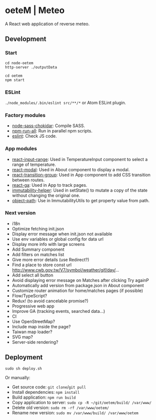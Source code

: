 # oeteM | Meteo
A React web application of reverse meteo.


## Development

### Start
```
cd node-oetem
http-server ./outputData

cd oetem
npm start
```

### ESLint
`./node_modules/.bin/eslint src/**/*` or Atom ESLint plugin.

### Factory modules
* [node-sass-chokidar](https://github.com/michaelwayman/node-sass-chokidar): Compile SASS.
* [npm-run-all](https://github.com/mysticatea/npm-run-all): Run in parallel npm scripts.
* [eslint](https://github.com/eslint/eslint): Check JS code.

### App modules
* [react-input-range](https://github.com/davidchin/react-input-range): Used in TemperatureInput component to select a range of temperature.
* [react-modal](https://github.com/reactjs/react-modal): Used in About component to display a modal.
* [react-transition-group](https://github.com/reactjs/react-transition-group): Used in App component to add CSS transition between routes.
* [react-ga](https://github.com/react-ga/react-ga): Used in App to track pages.
* [immutability-helper](https://github.com/kolodny/immutability-helper): Used in setState() to mutate a copy of the state without changing the original one.
* [object-path](https://github.com/mariocasciaro/object-path): Use in ImmutabilityUtils to get property value from path.

### Next version
* i18n
* Optimize fetching init.json
* Display error message when init.json not available
* Use env variables or global config for data url
* Display more info with large screens
* Add Summary component
* Add filters on matches list
* Give more error details (use Redirect?)
* Find a place to store const url http://www.cwb.gov.tw/V7/symbol/weather/gif/day/...
* Add select all button
* Avoid displaying error message on Matches after clicking Try againP
* Automatically add version from package.json in About component
* Customize router animation for home/matches pages (if possible)
* Flow/TypeScript?
* Redux! (to avoid cancelable promise?)
* Progressive web app
* Improve GA (tracking events, searched data...)
* CI
* Use OpenStreetMap?
* Include map inside the page?
* Taiwan map loader?
* SVG map?
* Server-side rendering?


## Deployment

`sudo sh deploy.sh`

Or manually:
* Get source code: `git clone`/`git pull`
* Install dependencies: `npm install`
* Build application: `npm run build`
* Copy application to server: `sudo cp -R ~/git/oetem/build/ /var/www/`
* Delete old version: `sudo rm -rf /var/www/oetem/`
* Rename new version: `sudo mv /var/www/build/ /var/www/oetem`
